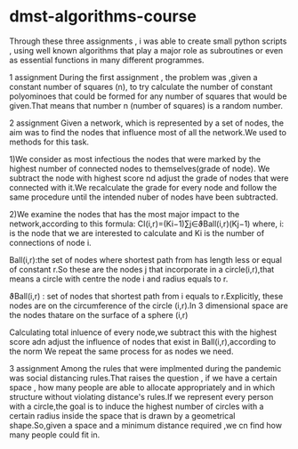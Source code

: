 # dmst-algorithms-course
Through these three assignments , i was able to create small python scripts , using well known algorithms that play a major role as subroutines or even as essential functions in many different programmes.

1 assignment
During the first assignment , the problem was ,given a constant number of squares (n), to try calculate the number of constant polyominoes that could be formed for any number of squares that would be given.That means that number n (number of squares) is a random number.

2 assignment
Given a network, which is represented by a set of nodes, the aim was to find the nodes that influence most of all the network.We used to methods for this task.

1)We consider as most infectious the nodes that were marked by the highest number of connected nodes to themselves(grade of node).
  We subtract the node with highest score nd adjust the grade of nodes that were connected with it.We recalculate the grade for every node and follow the same procedure until the intended nuber of nodes have been subtracted.
  
2)We examine the nodes that has the most major impact to the network,according to this formula:
CI(i,r)=(Ki−1)∑j∈ϑBall(i,r)(Kj−1)
where,
i: is the node that we are interested to calculate and Ki is the number of connections of node i.

Ball(i,r):the set of nodes where shortest path from has length less or equal of constant r.So these are the nodes j that incorporate in a circle(i,r),that means a circle with centre the node i and radius equals to r.

ϑBall(i,r) : set of nodes that shortest path from i equals to r.Explicitly, these nodes are on the circumference of the circle (i,r).In 3 dimensional space are the nodes thatare on the surface of a sphere (i,r)

Calculating total inluence of every node,we subtract this with the highest score adn adjust the influence of nodes that exist in Ball(i,r),according to the norm
We repeat the same process for as nodes we need.


3 assignment
Among the rules that were implmented during the pandemic was social distancing rules.That raises the question , if we have a certain space , how many people are able to allocate appropriately and in which structure without violating distance's rules.If we represent every person with a circle,the goal is to induce the highest number of circles with a certain radius inside the space that is drawn by a geometrical shape.So,given a space and a minimum distance required ,we cn find how many people could fit in.
